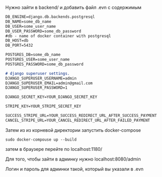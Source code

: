 Нужно зайти в backend/ и добавить файл .evn с содержимым

```md
DB_ENGINE=django.db.backends.postgresql
DB_NAME=some_db_name
DB_USER=some_user_name
DB_USER_PASSWORD=some_db_password
#db - name of docker container with postgresql
DB_HOST=db
DB_PORT=5432

POSTGRES_DB=some_db_name
POSTGRES_USER=some_user_name
POSTGRES_PASSWORD=some_db_password

# django superuser settings.
DJANGO_SUPERUSER_USERNAME=admin
DJANGO_SUPERUSER_EMAIL=admin@gmail.com
DJANGO_SUPERUSER_PASSWORD=1

DJANGO_SECRET_KEY=YOUR_DJANGO_SECRET_KEY

STRIPE_KEY=YOUR_STRIPE_SECRET_KEY

SUCCESS_STRIPE_URL=YOUR_SUCCESS_REDIRECT_URL_AFTER_SUCCESS_PAYMENT
CANCEL_STRIPE_URL=YOUR_CANCEL_REDIRECT_URL_AFTER_FAILED_PAYMENT
```


Затем из из корневой директории запустить docker-compose
```commandline
sudo docker-compouse up --build
```

затем в браузере перейте по localhost:1180/

Для того, чтобы зайти в админку нужно localhost:8080/admin

Логин и пароль для админки такой, который вы указали в .evn

